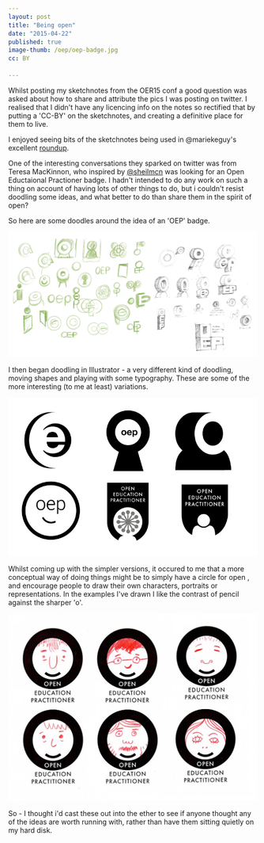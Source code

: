 ```yaml
---
layout: post
title: "Being open"
date: "2015-04-22"
published: true
image-thumb: /oep/oep-badge.jpg
cc: BY

---
```


Whilst posting my sketchnotes from the OER15 conf a good question was asked about how to share and attribute the pics I was posting on twitter. I realised that I didn't have any licencing info on the notes so rectified that by putting a 'CC-BY' on the sketchnotes, and creating a definitive place for them to live.

I enjoyed seeing bits of the sketchnotes being used in @mariekeguy's excellent [roundup](http://education.okfn.org/oer15-window-boxes-battles-and-bandwagons/).

One of the interesting conversations they sparked on twitter was from Teresa MacKinnon, who inspired by [@sheilmcn](https://twitter.com/sheilmcn) was looking for an Open Eductaional Practioner badge. I hadn't intended to do any work on such a thing on account of having lots of other things to do, but i couldn't resist doodling some ideas, and what better to do than share them in the spirit of open?

So here are some doodles around the idea of an 'OEP' badge.

![OEP Badge sketches](/images/oep/oep-badge.jpg)

I then began doodling in Illustrator - a very different kind of doodling, moving shapes and playing with some typography. These are some of the more interesting (to me at least) variations.

![OEP Badge variatio s](/images/oep/oep-variations.gif)

Whilst coming up with the simpler versions, it occured to me that a more conceptual way of doing things might be to simply have a circle for open , and encourage people to draw their own characters, portraits or representations. In the examples I've drawn I like the contrast of pencil against the sharper 'o'.

![OEP Badge sketches](/images/oep/oep-ideas.jpg)

So - I thought i'd cast these out into the ether to see if anyone thought any of the ideas are worth running with, rather than have them sitting quietly on my hard disk.
